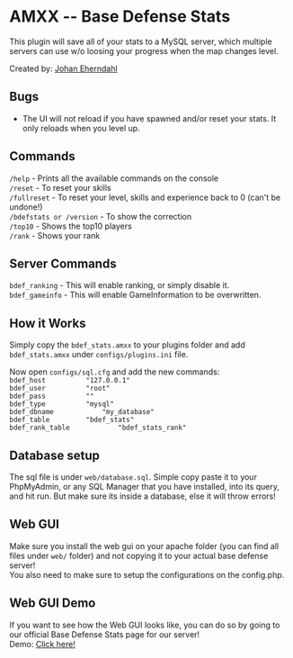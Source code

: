 AMXX -- Base Defense Stats
=====================

This plugin will save all of your stats to a MySQL server, which multiple servers can use w/o loosing your progress when the map changes level.

Created by: [Johan Eherndahl](http://jonnyboy0719.co.uk/bdef/)  

Bugs
-----------
- The UI will not reload if you have spawned and/or reset your stats. It only reloads when you level up.

Commands
-----------
`/help` - Prints all the available commands on the console  
`/reset` - To reset your skills  
`/fullreset` - To reset your level, skills and experience back to 0 (can't be undone!)  
`/bdefstats or /version` - To show the correction  
`/top10` - Shows the top10 players  
`/rank` - Shows your rank   

Server Commands
-----------
`bdef_ranking` - This will enable ranking, or simply disable it.  
`bdef_gameinfo` - This will enable GameInformation to be overwritten.  

How it Works
-----------

Simply copy the `bdef_stats.amxx` to your plugins folder and add `bdef_stats.amxx` under `configs/plugins.ini` file.  

Now open `configs/sql.cfg` and add the new commands:  
`bdef_host			"127.0.0.1"`  
`bdef_user			"root"`  
`bdef_pass			""`  
`bdef_type			"mysql"`  
`bdef_dbname			"my_database"`  
`bdef_table			"bdef_stats"`  
`bdef_rank_table			"bdef_stats_rank"`  

Database setup
-----------

The sql file is under `web/database.sql`. Simple copy paste it to your PhpMyAdmin, 
or any SQL Manager that you have installed, into its query, and hit run. But make sure its inside a database, else it will throw errors!

Web GUI
-----------

Make sure you install the web gui on your apache folder (you can find all files under `web/` folder) and not copying it to your actual base defense server!  
You also need to make sure to setup the configurations on the config.php.

Web GUI Demo
-----------

If you want to see how the Web GUI looks like, you can do so by going to our official Base Defense Stats page for our server!  
Demo: [Click here!](http://stats.jonnyboy0719.co.uk/bdef/)
